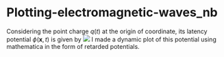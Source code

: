 # Plotting-electromagnetic-waves_nb
Considering the point charge $q(t)$ at the origin of coordinate, its latency potential $\phi( \bm{x},t)$ is given by
<img src="https://latex.codecogs.com/gif.latex?\phi(\boldsymbol{x},&space;t)=\frac{q(t-|\boldsymbol{x}|&space;/&space;c)}{4&space;\pi&space;\epsilon_{0}&space;|\boldsymbol{x}|}" />
I made a dynamic plot of this potential using mathematica in the form of retarded potentials.
